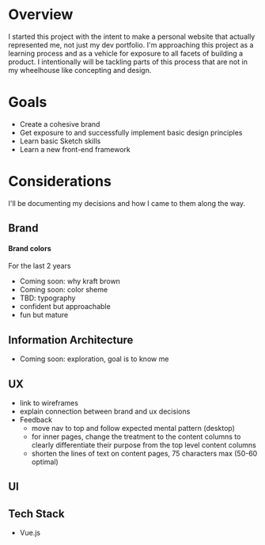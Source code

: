 # Overview

I started this project with the intent to make a personal website that actually represented me, not just my dev portfolio. I'm approaching this project as a learning process and as a vehicle for exposure to all facets of building a product. I intentionally will be tackling parts of this process that are not in my wheelhouse like concepting and design.

# Goals
- Create a cohesive brand
- Get exposure to and successfully implement basic design principles
- Learn basic Sketch skills
- Learn a new front-end framework

# Considerations

I'll be documenting my decisions and how I came to them along the way.

## Brand

#### Brand colors
For the last 2 years
- Coming soon: why kraft brown
- Coming soon: color sheme
- TBD: typography
- confident but approachable
- fun but mature

## Information Architecture
- Coming soon: exploration, goal is to know me

## UX
- link to wireframes
- explain connection between brand and ux decisions
- Feedback
  - move nav to top and follow expected mental pattern (desktop)
  - for inner pages, change the treatment to the content columns to clearly differentiate their purpose from the top level content columns
  - shorten the lines of text on content pages, 75 characters max (50-60 optimal)

## UI


## Tech Stack
- Vue.js

